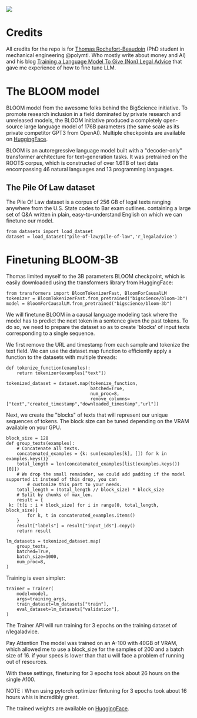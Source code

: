 <div>
<img src="https://miro.medium.com/v2/resize:fit:828/format:webp/1*JliDVAl4g8t6D4v49iedGA.png" >
<div>

# Credits 
All credits for the repo is for [Thomas Rochefort-Beaudoin](https://medium.com/@thomas.rochefort.beaudoin) (PhD student in mechanical engineering @polymtl. Who mostly write about money and AI) and his blog 
[Training a Language Model To Give (Non) Legal Advice](https://pub.towardsai.net/training-a-large-language-model-to-give-non-legal-advice-b9f6d7d11016) 
that gave me experience of how to fine tune LLM.

# The BLOOM model
BLOOM model from the awesome folks behind the BigScience initiative. To promote research inclusion in a field dominated by private research and unreleased models, the BLOOM initiative produced a completely open-source large language model of 176B parameters (the same scale as its private competitor GPT3 from OpenAI).
Multiple checkpoints are available on [HuggingFace](https://huggingface.co/bigscience).

BLOOM is an autoregressive language model built with a "decoder-only" transformer architecture for text-generation tasks. It was pretrained on the ROOTS corpus, which is constructed of over 1.6TB of text data encompassing 46 natural languages and 13 programming languages.

## The Pile Of Law dataset 
The Pile Of Law dataset is a corpus of 256 GB of legal texts ranging anywhere from the U.S. State codes to Bar exam outlines. 
containing a large set of Q&A written in plain, easy-to-understand English on which we can finetune our model.

```
from datasets import load_dataset
dataset = load_dataset("pile-of-law/pile-of-law",'r_legaladvice')
```

# Finetuning BLOOM-3B
Thomas limited myself to the 3B parameters BLOOM checkpoint, which is easily downloaded using the transformers library from HuggingFace:
```
from transformers import BloomTokenizerFast, BloomForCausalLM
tokenizer = BloomTokenizerFast.from_pretrained("bigscience/bloom-3b")
model = BloomForCausalLM.from_pretrained("bigscience/bloom-3b")
```
We will finetune BLOOM in a causal language modeling task where the model has to predict the next token in a sentence given the past tokens. To do so, we need to prepare the dataset so as to create 'blocks' of input texts corresponding to a single sequence.

We first remove the URL and timestamp from each sample and tokenize the text field. We can use the dataset.map function to efficiently apply a function to the datasets with multiple threads:

```
def tokenize_function(examples):
    return tokenizer(examples["text"])

tokenized_dataset = dataset.map(tokenize_function, 
                                batched=True, 
                                num_proc=8, 
                                remove_columns=["text","created_timestamp","downloaded_timestamp","url"])
```

Next, we create the "blocks" of texts that will represent our unique sequences of tokens. The block size can be tuned depending on the VRAM available on your GPU.
```
block_size = 128
def group_texts(examples):
    # Concatenate all texts.
    concatenated_examples = {k: sum(examples[k], []) for k in examples.keys()}
    total_length = len(concatenated_examples[list(examples.keys())[0]])
    # We drop the small remainder, we could add padding if the model supported it instead of this drop, you can
        # customize this part to your needs.
    total_length = (total_length // block_size) * block_size
    # Split by chunks of max_len.
    result = {
 k: [t[i : i + block_size] for i in range(0, total_length, block_size)]
        for k, t in concatenated_examples.items()
    }
    result["labels"] = result["input_ids"].copy()
    return result

lm_datasets = tokenized_dataset.map(
    group_texts,
    batched=True,
    batch_size=1000,
    num_proc=8,
)
```
Training is even simpler:
```
trainer = Trainer(
    model=model,
    args=training_args,
    train_dataset=lm_datasets["train"],
    eval_dataset=lm_datasets["validation"],
)
```

The Trainer API will run training for 3 epochs on the training dataset of r/legaladvice.

Pay Attention The model was trained on an A-100 with 40GB of VRAM, which allowed me to use a block_size for the samples of 200 and a batch size of 16.
if your specs is lower than that u will face a problem of running out of resources.

With these settings, finetuning for 3 epochs took about 26 hours on the single A100.

NOTE : When using pytorch optimizer fintuning for 3 epochs took about 16 hours whis is incredibly great.

The trained weights are available on [HuggingFace](https://huggingface.co/tomrb/bettercallbloom-3b).










